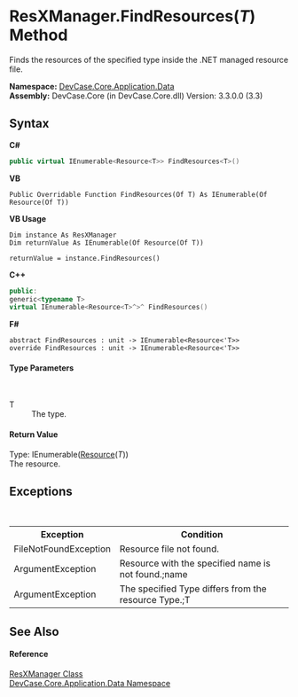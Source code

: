 # ResXManager.FindResources(*T*) Method 
 

Finds the resources of the specified type inside the .NET managed resource file.

**Namespace:**&nbsp;<a href="N_DevCase_Core_Application_Data">DevCase.Core.Application.Data</a><br />**Assembly:**&nbsp;DevCase.Core (in DevCase.Core.dll) Version: 3.3.0.0 (3.3)

## Syntax

**C#**<br />
``` C#
public virtual IEnumerable<Resource<T>> FindResources<T>()

```

**VB**<br />
``` VB
Public Overridable Function FindResources(Of T) As IEnumerable(Of Resource(Of T))
```

**VB Usage**<br />
``` VB Usage
Dim instance As ResXManager
Dim returnValue As IEnumerable(Of Resource(Of T))

returnValue = instance.FindResources()
```

**C++**<br />
``` C++
public:
generic<typename T>
virtual IEnumerable<Resource<T>^>^ FindResources()
```

**F#**<br />
``` F#
abstract FindResources : unit -> IEnumerable<Resource<'T>> 
override FindResources : unit -> IEnumerable<Resource<'T>> 
```


#### Type Parameters
&nbsp;<dl><dt>T</dt><dd>The type.</dd></dl>

#### Return Value
Type: IEnumerable(<a href="T_DevCase_Core_Application_Data_Resource_1">Resource</a>(*T*))<br />The resource.

## Exceptions
&nbsp;<table><tr><th>Exception</th><th>Condition</th></tr><tr><td>FileNotFoundException</td><td>Resource file not found.</td></tr><tr><td>ArgumentException</td><td>Resource with the specified name is not found.;name</td></tr><tr><td>ArgumentException</td><td>The specified Type differs from the resource Type.;T</td></tr></table>

## See Also


#### Reference
<a href="T_DevCase_Core_Application_Data_ResXManager">ResXManager Class</a><br /><a href="N_DevCase_Core_Application_Data">DevCase.Core.Application.Data Namespace</a><br />